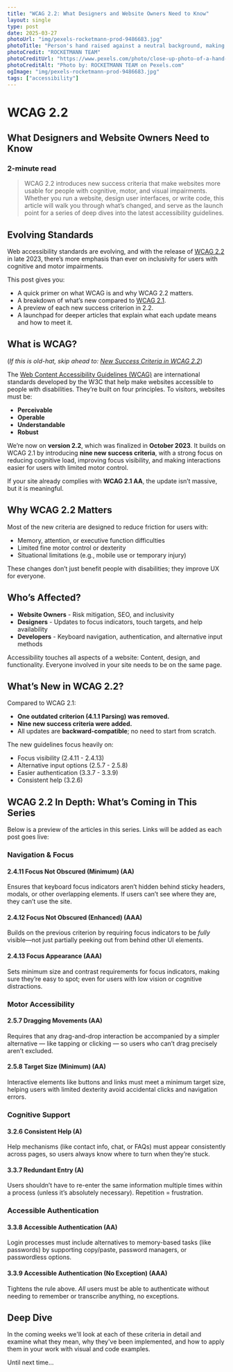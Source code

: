 ```yaml
---
title: "WCAG 2.2: What Designers and Website Owners Need to Know"
layout: single
type: post
date: 2025-03-27
photoUrl: "img/pexels-rocketmann-prod-9486683.jpg"
photoTitle: "Person's hand raised against a neutral background, making a peace sign with two fingers extended"
photoCredit: "ROCKETMANN TEAM"
photoCreditUrl: "https://www.pexels.com/photo/close-up-photo-of-a-hand-9486683/"
photoCreditAlt: "Photo by: ROCKETMANN TEAM on Pexels.com"
ogImage: "img/pexels-rocketmann-prod-9486683.jpg"
tags: ["accessibility"]
---
```


# WCAG 2.2
## What Designers and Website Owners Need to Know
### 2-minute read

> WCAG 2.2 introduces new success criteria that make websites more usable for people with cognitive, motor, and visual impairments. Whether you run a website, design user interfaces, or write code, this article will walk you through what’s changed, and serve as the launch point for a series of deep dives into the latest accessibility guidelines.

## Evolving Standards

Web accessibility standards are evolving, and with the release of [WCAG 2.2](https://www.w3.org/TR/WCAG22/) in late 2023, there’s more emphasis than ever on inclusivity for users with cognitive and motor impairments.

This post gives you:
- A quick primer on what WCAG is and why WCAG 2.2 matters.
- A breakdown of what’s new compared to [WCAG 2.1](https://www.w3.org/TR/WCAG21/).
- A preview of each new success criterion in 2.2.
- A launchpad for deeper articles that explain what each update means and how to meet it.

## What is WCAG?
(*If this is old-hat, skip ahead to: [New Success Criteria in WCAG 2.2](#wcag-22-in-depth-whats-coming-in-this-series)*)

The [Web Content Accessibility Guidelines (WCAG)](https://www.w3.org/WAI/standards-guidelines/wcag/) are international standards developed by the W3C that help make websites accessible to people with disabilities. They’re built on four principles. To visitors, websites must be:
- **Perceivable**
- **Operable**
- **Understandable**
- **Robust**

We’re now on **version 2.2**, which was finalized in **October 2023**. It builds on WCAG 2.1 by introducing **nine new success criteria**, with a strong focus on reducing cognitive load, improving focus visibility, and making interactions easier for users with limited motor control.

If your site already complies with **WCAG 2.1 AA**, the update isn’t massive, but it is meaningful.

## Why WCAG 2.2 Matters

Most of the new criteria are designed to reduce friction for users with:
- Memory, attention, or executive function difficulties
- Limited fine motor control or dexterity
- Situational limitations (e.g., mobile use or temporary injury)

These changes don’t just benefit people with disabilities; they improve UX for everyone.

## Who’s Affected?

- **Website Owners** - Risk mitigation, SEO, and inclusivity
- **Designers** - Updates to focus indicators, touch targets, and help availability
- **Developers** - Keyboard navigation, authentication, and alternative input methods

Accessibility touches all aspects of a website: Content, design, and functionality. Everyone involved in your site needs to be on the same page.

## What’s New in WCAG 2.2?

Compared to WCAG 2.1:
- **One outdated criterion (4.1.1 Parsing) was removed.**
- **Nine new success criteria were added.**
- All updates are **backward-compatible**; no need to start from scratch.

The new guidelines focus heavily on:
- Focus visibility (2.4.11 - 2.4.13)
- Alternative input options (2.5.7 - 2.5.8)
- Easier authentication (3.3.7 - 3.3.9)
- Consistent help (3.2.6)

## WCAG 2.2 In Depth: What’s Coming in This Series

Below is a preview of the articles in this series. Links will be added as each post goes live:

### Navigation & Focus
#### 2.4.11 Focus Not Obscured (Minimum) (AA)
Ensures that keyboard focus indicators aren’t hidden behind sticky headers, modals, or other overlapping elements. If users can’t see where they are, they can’t use the site.

#### 2.4.12 Focus Not Obscured (Enhanced) (AAA)  
Builds on the previous criterion by requiring focus indicators to be *fully* visible—not just partially peeking out from behind other UI elements.

#### 2.4.13 Focus Appearance (AAA)  
Sets minimum size and contrast requirements for focus indicators, making sure they’re easy to spot; even for users with low vision or cognitive distractions.

### Motor Accessibility
#### 2.5.7 Dragging Movements (AA)  
Requires that any drag-and-drop interaction be accompanied by a simpler alternative — like tapping or clicking — so users who can’t drag precisely aren’t excluded.

#### 2.5.8 Target Size (Minimum) (AA)  
Interactive elements like buttons and links must meet a minimum target size, helping users with limited dexterity avoid accidental clicks and navigation errors.

### Cognitive Support
#### 3.2.6 Consistent Help (A)  
Help mechanisms (like contact info, chat, or FAQs) must appear consistently across pages, so users always know where to turn when they’re stuck.

#### 3.3.7 Redundant Entry (A)  
Users shouldn’t have to re-enter the same information multiple times within a process (unless it’s absolutely necessary). Repetition = frustration.

### Accessible Authentication
#### 3.3.8 Accessible Authentication (AA)  
Login processes must include alternatives to memory-based tasks (like passwords) by supporting copy/paste, password managers, or passwordless options.

#### 3.3.9 Accessible Authentication (No Exception) (AAA)  
Tightens the rule above. *All* users must be able to authenticate without needing to remember or transcribe anything, no exceptions.

## Deep Dive
In the coming weeks we'll look at each of these criteria in detail and examine what they mean, why they've been implemented, and how to apply them in your work with visual and code examples.

Until next time...